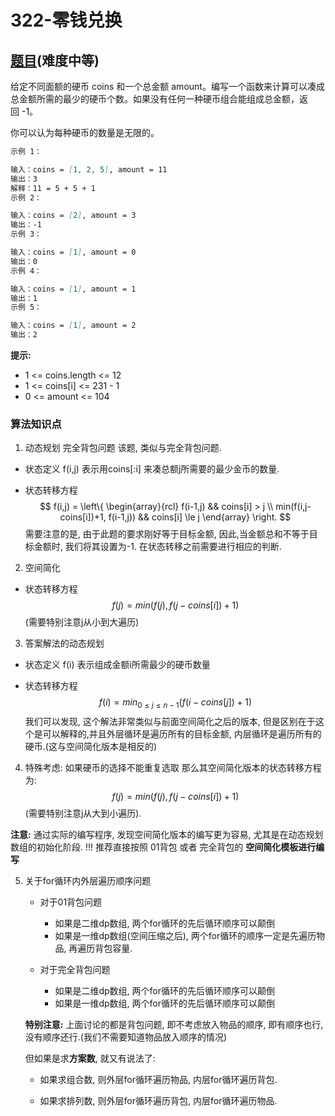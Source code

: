 # 322-零钱兑换

## [题目](https://leetcode-cn.com/problems/coin-change/)(难度中等)

给定不同面额的硬币 coins 和一个总金额 amount。编写一个函数来计算可以凑成总金额所需的最少的硬币个数。如果没有任何一种硬币组合能组成总金额，返回 -1。

你可以认为每种硬币的数量是无限的。

~~~markdown
示例 1：

输入：coins = [1, 2, 5], amount = 11
输出：3 
解释：11 = 5 + 5 + 1
示例 2：

输入：coins = [2], amount = 3
输出：-1
示例 3：

输入：coins = [1], amount = 0
输出：0
示例 4：

输入：coins = [1], amount = 1
输出：1
示例 5：

输入：coins = [1], amount = 2
输出：2
~~~

**提示:**
- 1 <= coins.length <= 12
- 1 <= coins[i] <= 231 - 1
- 0 <= amount <= 104

### 算法知识点
1. 动态规划 完全背包问题
该题, 类似与完全背包问题.

- 状态定义
f(i,j) 表示用coins[:i] 来凑总额j所需要的最少金币的数量.

- 状态转移方程
$$
f(i,j) = \left\{
    \begin{array}{rcl}
        f(i-1,j) && coins[i] > j \\
        min(f(i,j-coins[i])+1, f(i-1,j)) && coins[i] \le j
    \end{array}
\right.
$$
需要注意的是, 由于此题的要求刚好等于目标金额, 因此,当金额总和不等于目标金额时, 我们将其设置为-1. 在状态转移之前需要进行相应的判断.

2. 空间简化
- 状态转移方程
$$
f(j) = min(f(j), f(j-coins[i])+1)
$$
(需要特别注意j从小到大遍历)

3. 答案解法的动态规划

- 状态定义
f(i) 表示组成金额i所需最少的硬币数量

- 状态转移方程
$$
f(i) = min_{0 \le j \le n-1}(f(i-coins[j])+1)
$$
我们可以发现, 这个解法非常类似与前面空间简化之后的版本, 但是区别在于这个是可以解释的,并且外层循环是遍历所有的目标金额, 内层循环是遍历所有的硬币.(这与空间简化版本是相反的)

4. 特殊考虑: 如果硬币的选择不能重复选取
那么其空间简化版本的状态转移方程为:
$$
f(j) = min(f(j), f(j-coins[i])+1)
$$
(需要特别注意j从大到小遍历).

**注意:**
通过实际的编写程序, 发现空间简化版本的编写更为容易, 尤其是在动态规划数组的初始化阶段.
!!! 推荐直接按照 01背包 或者 完全背包的 **空间简化模板进行编写**


5. 关于for循环内外层遍历顺序问题
    - 对于01背包问题
        - 如果是二维dp数组, 两个for循环的先后循环顺序可以颠倒
        - 如果是一维dp数组(空间压缩之后), 两个for循环的顺序一定是先遍历物品, 再遍历背包容量.

    - 对于完全背包问题
        - 如果是二维dp数组, 两个for循环的先后循环顺序可以颠倒
        - 如果是一维dp数组, 两个for循环的先后循环顺序可以颠倒
    
    **特别注意:** 上面讨论的都是背包问题, 即不考虑放入物品的顺序, 即有顺序也行,没有顺序还行.(我们不需要知道物品放入顺序的情况)

    但如果是求**方案数**, 就又有说法了:

    - 如果求组合数, 则外层for循环遍历物品, 内层for循环遍历背包.

    - 如果求排列数, 则外层for循环遍历背包, 内层for循环遍历物品.